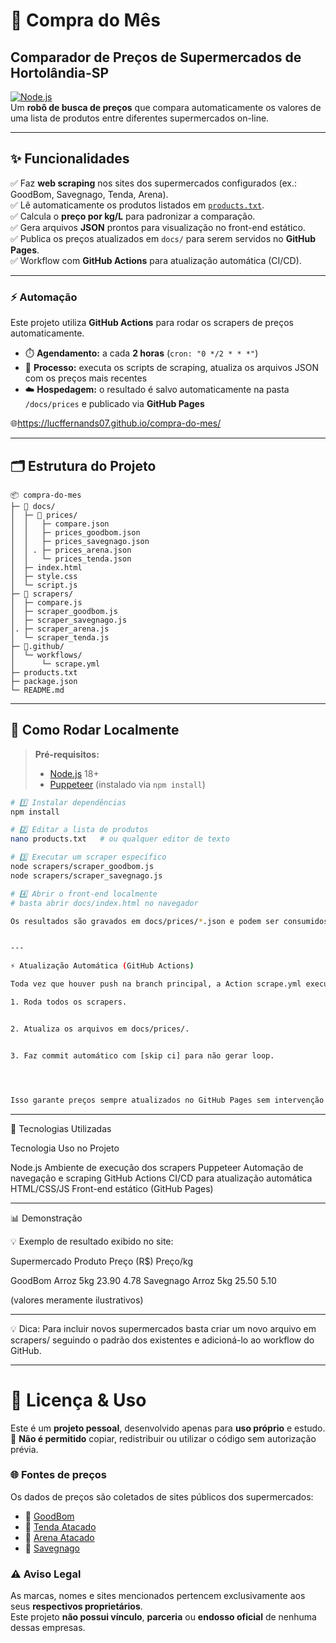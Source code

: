 # 🛒 Compra do Mês

## Comparador de Preços de Supermercados de Hortolândia-SP 

[![Node.js](https://img.shields.io/badge/Node.js-18.x-green?logo=node.js)](https://nodejs.org/)  
Um **robô de busca de preços** que compara automaticamente os valores de uma lista de produtos entre diferentes supermercados on-line.

---

## ✨ Funcionalidades

✅ Faz **web scraping** nos sites dos supermercados configurados (ex.: GoodBom, Savegnago, Tenda, Arena).  
✅ Lê automaticamente os produtos listados em [`products.txt`](./products.txt).  
✅ Calcula o **preço por kg/L** para padronizar a comparação.  
✅ Gera arquivos **JSON** prontos para visualização no front-end estático.  
✅ Publica os preços atualizados em `docs/` para serem servidos no **GitHub Pages**.  
✅ Workflow com **GitHub Actions** para atualização automática (CI/CD).

---

### ⚡ Automação

Este projeto utiliza **GitHub Actions** para rodar os scrapers de preços automaticamente.  
- ⏱️ **Agendamento:** a cada **2 horas** (`cron: "0 */2 * * *"`)  
- 🔄 **Processo:** executa os scripts de scraping, atualiza os arquivos JSON com os preços mais recentes  
- ☁️ **Hospedagem:** o resultado é salvo automaticamente na pasta `/docs/prices` e publicado via **GitHub Pages**

🌐https://lucffernands07.github.io/compra-do-mes/

---

## 🗂️ Estrutura do Projeto
```
📦 compra-do-mes
├─ 📁 docs/
│  ├─ 📁 prices/
│  │   ├─ compare.json
│  │   ├─ prices_goodbom.json
│  │   ├─ prices_savegnago.json
│  │ . ├─ prices_arena.json
│  │   └─ prices_tenda.json
│  ├─ index.html
│  ├─ style.css
│  └─ script.js
├─ 📁 scrapers/
│  ├─ compare.js
│  ├─ scraper_goodbom.js
│  ├─ scraper_savegnago.js
│. ├─ scraper_arena.js
│  └─ scraper_tenda.js
├─ 📁.github/
│  └─ workflows/
│      └─ scrape.yml
├─ products.txt
├─ package.json
└─ README.md
```
---

## 🚀 Como Rodar Localmente

> **Pré-requisitos:**  
> - [Node.js](https://nodejs.org/) 18+  
> - [Puppeteer](https://pptr.dev/) (instalado via `npm install`)

```bash
# 1️⃣ Instalar dependências
npm install

# 2️⃣ Editar a lista de produtos
nano products.txt   # ou qualquer editor de texto

# 3️⃣ Executar um scraper específico
node scrapers/scraper_goodbom.js
node scrapers/scraper_savegnago.js

# 4️⃣ Abrir o front-end localmente
# basta abrir docs/index.html no navegador

Os resultados são gravados em docs/prices/*.json e podem ser consumidos pelo front-end automaticamente.


---

⚡ Atualização Automática (GitHub Actions)

Toda vez que houver push na branch principal, a Action scrape.yml executa:

1. Roda todos os scrapers.


2. Atualiza os arquivos em docs/prices/.


3. Faz commit automático com [skip ci] para não gerar loop.




Isso garante preços sempre atualizados no GitHub Pages sem intervenção manual.
```

---

🧩 Tecnologias Utilizadas

Tecnologia	Uso no Projeto

Node.js	Ambiente de execução dos scrapers
Puppeteer	Automação de navegação e scraping
GitHub Actions	CI/CD para atualização automática
HTML/CSS/JS	Front-end estático (GitHub Pages)



---

📊 Demonstração

💡 Exemplo de resultado exibido no site:

Supermercado	Produto	Preço (R$)	Preço/kg

GoodBom	Arroz 5kg	23.90	4.78
Savegnago	Arroz 5kg	25.50	5.10


(valores meramente ilustrativos)

---

💡 Dica:
Para incluir novos supermercados basta criar um novo arquivo em scrapers/ seguindo o padrão dos existentes e adicioná-lo ao workflow do GitHub.

---

# 📜 Licença & Uso

Este é um **projeto pessoal**, desenvolvido apenas para **uso próprio** e estudo.  
📌 **Não é permitido** copiar, redistribuir ou utilizar o código sem autorização prévia.

### 🌐 Fontes de preços
Os dados de preços são coletados de sites públicos dos supermercados:

- 🛒 [GoodBom](https://www.supermercadosgoodbom.com.br/)
- 🛒 [Tenda Atacado](https://www.tendaatacado.com.br/)
- 🛒 [Arena Atacado](https://www.arenasuper.com.br/)
- 🛒 [Savegnago](https://www.savegnago.com.br/)

### ⚠️ Aviso Legal
As marcas, nomes e sites mencionados pertencem exclusivamente aos seus **respectivos proprietários**.  
Este projeto **não possui vínculo**, **parceria** ou **endosso oficial** de nenhuma dessas empresas.
